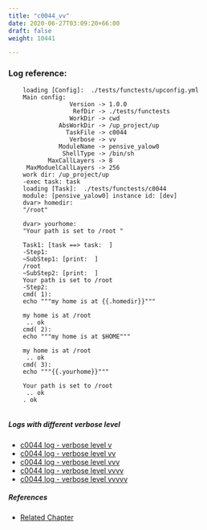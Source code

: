 ```yaml
---
title: "c0044_vv"
date: 2020-06-27T03:09:20+66:00
draft: false
weight: 10441

---
```


### Log reference: <no value>

```
    loading [Config]:  ./tests/functests/upconfig.yml
    Main config:
                 Version -> 1.0.0
                  RefDir -> ./tests/functests
                 WorkDir -> cwd
              AbsWorkDir -> /up_project/up
                TaskFile -> c0044
                 Verbose -> vv
              ModuleName -> pensive_yalow0
               ShellType -> /bin/sh
           MaxCallLayers -> 8
     MaxModuelCallLayers -> 256
    work dir: /up_project/up
    -exec task: task
    loading [Task]:  ./tests/functests/c0044
    module: [pensive_yalow0] instance id: [dev]
    dvar> homedir:
    "/root"
    
    dvar> yourhome:
    "Your path is set to /root "
    
    Task1: [task ==> task:  ]
    -Step1:
    ~SubStep1: [print:  ]
    /root
    ~SubStep2: [print:  ]
    Your path is set to /root 
    -Step2:
    cmd( 1):
    echo """my home is at {{.homedir}}"""
    
    my home is at /root
     .. ok
    cmd( 2):
    echo """my home is at $HOME"""
    
    my home is at /root
     .. ok
    cmd( 3):
    echo """{{.yourhome}}"""
    
    Your path is set to /root
     .. ok
    . ok
    
```

##### Logs with different verbose level
* [c0044 log - verbose level v](../../logs/c0044_v)
* [c0044 log - verbose level vv](../../logs/c0044_vv)
* [c0044 log - verbose level vvv](../../logs/c0044_vvv)
* [c0044 log - verbose level vvvv](../../logs/c0044_vvvv)
* [c0044 log - verbose level vvvvv](../../logs/c0044_vvvvv)

##### References
* [Related Chapter](../../env-vars/c0044)
